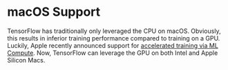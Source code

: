 # macOS Support

TensorFlow has traditionally only leveraged the CPU on macOS. Obviously, this results in inferior training performance compared to training on a GPU. Luckily, Apple recently announced support for [accelerated training via ML Compute](https://machinelearning.apple.com/updates/ml-compute-training-on-mac). Now, TensorFlow can leverage the GPU on both Intel and Apple Silicon Macs.
